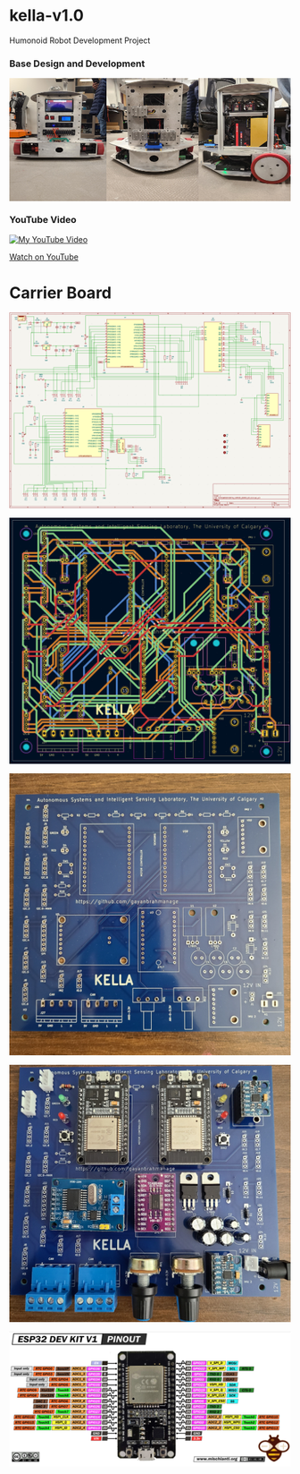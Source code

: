 # kella-v1.0
 Humonoid Robot Development Project

 ### Base Design and Development
 <div style="display: flex;">
 <img src="photos/image.png" alt="Example Image" width="180" height="220">
 <img src="photos/image2.png" alt="Example Image" width="170" height="220">
 <img src="photos/image4.png" alt="Example Image" width="170" height="220">
 </div>
 
 ### YouTube Video

[![My YouTube Video](http://img.youtube.com/vi/laG0K3bYE8s/0.jpg)](https://www.youtube.com/watch?v=laG0K3bYE8s)

[Watch on YouTube](https://www.youtube.com/watch?v=laG0K3bYE8s)

# Carrier Board 

![Circuit](KELLAPCB/ESP32KiCAD/Circuit.PNG)

![PCB](KELLAPCB/ESP32KiCAD/PCB.PNG)

![PCB](KELLAPCB/ESP32KiCAD/PCB_Printed.jpg) 

![PCB](KELLAPCB/ESP32KiCAD/Soldered.jpg) 

![MSP32](KELLAPCB/ESP32KiCAD/esp32.PNG)



